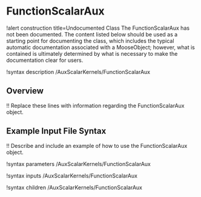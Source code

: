 # FunctionScalarAux

!alert construction title=Undocumented Class
The FunctionScalarAux has not been documented. The content listed below should be used as a starting point for
documenting the class, which includes the typical automatic documentation associated with a
MooseObject; however, what is contained is ultimately determined by what is necessary to make the
documentation clear for users.

!syntax description /AuxScalarKernels/FunctionScalarAux

## Overview

!! Replace these lines with information regarding the FunctionScalarAux object.

## Example Input File Syntax

!! Describe and include an example of how to use the FunctionScalarAux object.

!syntax parameters /AuxScalarKernels/FunctionScalarAux

!syntax inputs /AuxScalarKernels/FunctionScalarAux

!syntax children /AuxScalarKernels/FunctionScalarAux
